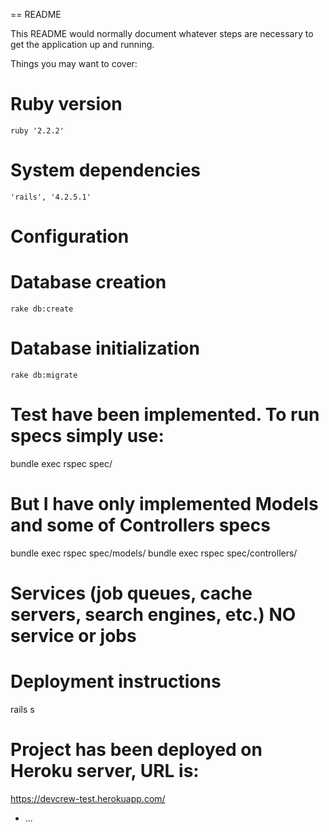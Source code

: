 == README

This README would normally document whatever steps are necessary to get the
application up and running.

Things you may want to cover:

# Ruby version
    ruby '2.2.2'
# System dependencies
    'rails', '4.2.5.1'
# Configuration

# Database creation
    rake db:create
# Database initialization
    rake db:migrate

# Test have been implemented. To run specs simply use:
 bundle exec rspec spec/
# But I have only implemented Models and some of Controllers specs
bundle exec rspec spec/models/
bundle exec rspec spec/controllers/

# Services (job queues, cache servers, search engines, etc.) NO service or jobs

# Deployment instructions
rails s

# Project has been deployed on Heroku server, URL is:
https://devcrew-test.herokuapp.com/
* ...
